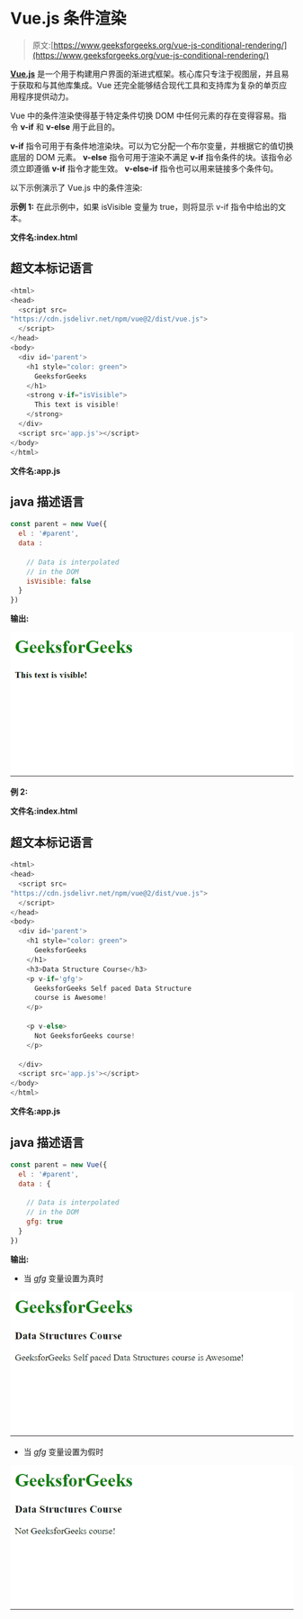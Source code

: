 # Vue.js 条件渲染

> 原文:[https://www.geeksforgeeks.org/vue-js-conditional-rendering/](https://www.geeksforgeeks.org/vue-js-conditional-rendering/)

**[Vue.js](https://www.geeksforgeeks.org/vue-js-introduction-installation/)** 是一个用于构建用户界面的渐进式框架。核心库只专注于视图层，并且易于获取和与其他库集成。Vue 还完全能够结合现代工具和支持库为复杂的单页应用程序提供动力。

Vue 中的条件渲染使得基于特定条件切换 DOM 中任何元素的存在变得容易。指令 **v-if** 和 **v-else** 用于此目的。

**v-if** 指令可用于有条件地渲染块。可以为它分配一个布尔变量，并根据它的值切换底层的 DOM 元素。 **v-else** 指令可用于渲染不满足 **v-if** 指令条件的块。该指令必须立即遵循 **v-if** 指令才能生效。 **v-else-if** 指令也可以用来链接多个条件句。

以下示例演示了 Vue.js 中的条件渲染:

**示例 1:** 在此示例中，如果 isVisible 变量为 true，则将显示 v-if 指令中给出的文本。

**文件名:index.html**

## 超文本标记语言

```js
<html>
<head>
  <script src=
"https://cdn.jsdelivr.net/npm/vue@2/dist/vue.js">
  </script>
</head>
<body>
  <div id='parent'>
    <h1 style="color: green">
      GeeksforGeeks
    </h1>
    <strong v-if="isVisible">
      This text is visible!
    </strong>
  </div>
  <script src='app.js'></script>
</body>
</html>
```

**文件名:app.js**

## java 描述语言

```js
const parent = new Vue({
  el : '#parent',
  data : 

    // Data is interpolated
    // in the DOM
    isVisible: false
  }
})
```

**输出:**

![](img/38a7e2aa8ae7d57277ee0b371b20b309.png)

**例 2:**

**文件名:index.html**

## 超文本标记语言

```js
<html>
<head>
  <script src=
"https://cdn.jsdelivr.net/npm/vue@2/dist/vue.js">
  </script>
</head>
<body>
  <div id='parent'>
    <h1 style="color: green">
      GeeksforGeeks
    </h1>
    <h3>Data Structure Course</h3>
    <p v-if='gfg'>
      GeeksforGeeks Self paced Data Structure
      course is Awesome!
    </p>

    <p v-else>
      Not GeeksforGeeks course!
    </p>

  </div>
  <script src='app.js'></script>
</body>
</html>
```

**文件名:app.js**

## java 描述语言

```js
const parent = new Vue({
  el : '#parent',
  data : {

    // Data is interpolated
    // in the DOM
    gfg: true
  }
})
```

**输出:**

*   当 *gfg* 变量设置为真时

![](img/ddb39e2ff5778875d5ece20c48938cd6.png)

*   当 *gfg* 变量设置为假时

![](img/2f1fa06bf8d20b1a83454ac1608d6287.png)